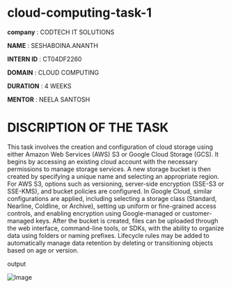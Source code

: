# cloud-computing-task-1

**company** : CODTECH IT SOLUTIONS

**NAME** : SESHABOINA.ANANTH

**INTERN ID** : CT04DF2260

**DOMAIN** : CLOUD COMPUTING

**DURATION** : 4 WEEKS

**MENTOR** : NEELA SANTOSH

# DISCRIPTION OF THE TASK


This task involves the creation and configuration of cloud storage using either Amazon Web Services (AWS) S3 or Google Cloud Storage (GCS). It begins by accessing an existing cloud account with the necessary permissions to manage storage services. A new storage bucket is then created by specifying a unique name and selecting an appropriate region. For AWS S3, options such as versioning, server-side encryption (SSE-S3 or SSE-KMS), and bucket policies are configured. In Google Cloud, similar configurations are applied, including selecting a storage class (Standard, Nearline, Coldline, or Archive), setting up uniform or fine-grained access controls, and enabling encryption using Google-managed or customer-managed keys. After the bucket is created, files can be uploaded through the web interface, command-line tools, or SDKs, with the ability to organize data using folders or naming prefixes. Lifecycle rules may be added to automatically manage data retention by deleting or transitioning objects based on age or version.


output

![Image](https://github.com/user-attachments/assets/eabf3758-77c9-45a0-8013-5ebd009ac1a8)
